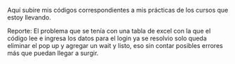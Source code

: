 Aquí subire mis códigos correspondientes a mis prácticas de los cursos que estoy llevando.

Reporte:
El problema que se tenía con una tabla de excel con la que el código lee e ingresa los datos para el login ya se resolvio
solo queda eliminar el pop up y agregar un wait y listo, eso sin contar posibles errores más que puedan llegar a surgir.